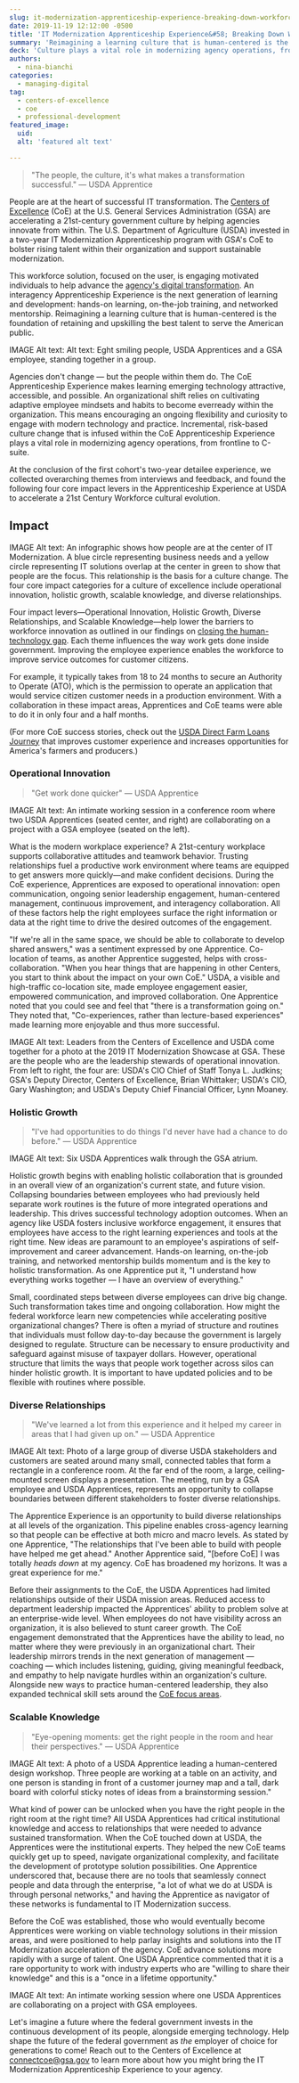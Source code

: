 ```yaml
---
slug: it-modernization-apprenticeship-experience-breaking-down-workforce-innovation-barriers-at-usda
date: 2019-11-19 12:12:00 -0500
title: 'IT Modernization Apprenticeship Experience&#58; Breaking Down Workforce Innovation Barriers at USDA'
summary: 'Reimagining a learning culture that is human-centered is the foundation of retaining and up-skilling the best talent to serve the American public&#46;'
deck: 'Culture plays a vital role in modernizing agency operations, from frontline to C-suite&#46;'
authors: 
  - nina-bianchi
categories: 
  - managing-digital
tag: 
  - centers-of-excellence
  - coe
  - professional-development
featured_image: 
  uid: 
  alt: 'featured alt text'

---
```


> "The people, the culture, it's what makes a transformation successful." — USDA Apprentice

People are at the heart of successful IT transformation. The [Centers of Excellence](https://coe.gsa.gov/) (CoE) at the U.S. General Services Administration (GSA) are accelerating a 21st-century government culture by helping agencies innovate from within. The U.S. Department of Agriculture (USDA) invested in a two-year IT Modernization Apprenticeship program with GSA's CoE to bolster rising talent within their organization and support sustainable modernization. 

This workforce solution, focused on the user, is engaging motivated individuals to help advance the [agency's digital transformation](https://coe.gsa.gov/2019/09/24/cx-update-13.html). An interagency Apprenticeship Experience is the next generation of learning and development: hands-on learning, on-the-job training, and networked mentorship. Reimagining a learning culture that is human-centered is the foundation of retaining and upskilling the best talent to serve the American public. 

  IMAGE 
Alt text: Alt text: Eght smiling people, USDA Apprentices and a GSA employee, standing together in a group. 

Agencies don't change — but the people within them do. The CoE Apprenticeship Experience makes learning emerging technology attractive, accessible, and possible. An organizational shift relies on cultivating adaptive employee mindsets and habits to become everready within the organization. This means encouraging an ongoing flexibility and curiosity to engage with modern technology and practice. Incremental, risk-based culture change that is infused within the CoE Apprenticeship Experience plays a vital role in modernizing agency operations, from frontline to C-suite. 

At the conclusion of the first cohort's two-year detailee experience, we collected overarching themes from interviews and feedback, and found the following four core impact levers in the Apprenticeship Experience at USDA to accelerate a 21st Century Workforce cultural evolution.

## Impact

  IMAGE 
Alt text: An infographic shows how people are at the center of IT Modernization. A blue circle representing business needs and a yellow circle representing IT solutions overlap at the center in green to show that people are the focus. This relationship is the basis for a culture change. The four core impact categories for a culture of excellence include operational innovation, holistic growth, scalable knowledge, and diverse relationships. 

Four impact levers&mdash;Operational Innovation, Holistic Growth, Diverse Relationships, and Scalable Knowledge&mdash;help lower the barriers to workforce innovation as outlined in our findings on [closing the human-technology gap](https://digital.gov/2019/09/11/technology-transformation-begins-with-people-closing-human-technology-gap/). Each theme influences the way work gets done inside government. Improving the employee experience enables the workforce to improve service outcomes for customer citizens. 

For example, it typically takes from 18 to 24 months to secure an Authority to Operate (ATO), which is the permission to operate an application that would service citizen customer needs in a production environment. With a collaboration in these impact areas, Apprentices and CoE teams were able to do it in only four and a half months. 

(For more CoE success stories, check out the [USDA Direct Farm Loans Journey](https://coe.gsa.gov/coe/farm-loans/index.html) that improves customer experience and increases opportunities for America's farmers and producers.) 


### Operational Innovation 

> "Get work done quicker" — USDA Apprentice 

  IMAGE 
Alt text: An intimate working session in a conference room where two USDA Apprentices (seated center, and right) are collaborating on a project with a GSA employee (seated on the left). 

What is the modern workplace experience? A 21st-century workplace supports collaborative attitudes and teamwork behavior. Trusting relationships fuel a productive work environment where teams are equipped to get answers more quickly—and make confident decisions. During the CoE experience, Apprentices are exposed to operational innovation: open communication, ongoing senior leadership engagement, human-centered management, continuous improvement, and interagency collaboration. All of these factors help the right employees surface the right information or data at the right time to drive the desired outcomes of the engagement. 

"If we're all in the same space, we should be able to collaborate to develop shared answers," was a sentiment expressed by one Apprentice. Co-location of teams, as another Apprentice suggested, helps with cross-collaboration. "When you hear things that are happening in other Centers, you start to think about the impact on your own CoE." USDA, a visible and high-traffic co-location site, made employee engagement easier, empowered communication, and improved collaboration. One Apprentice noted that you could see and feel that "there is a transformation going on." They noted that, "Co-experiences, rather than lecture-based experiences" made learning more enjoyable and thus more successful. 


  IMAGE 
Alt text: 
Leaders from the Centers of Excellence and USDA come together for a photo at the 2019 IT Modernization Showcase at GSA. These are the people who are the leadership stewards of operational innovation. From left to right, the four are: USDA's CIO Chief of Staff Tonya L. Judkins; GSA's Deputy Director, Centers of Excellence, Brian Whittaker; USDA's CIO, Gary Washington; and USDA's Deputy Chief Financial Officer, Lynn Moaney. 


### Holistic Growth

> "I've had opportunities to do things I'd never have had a chance to do before." — USDA Apprentice 

  IMAGE 
Alt text: Six USDA Apprentices walk through the GSA atrium.

Holistic growth begins with enabling holistic collaboration that is grounded in an overall view of an organization's current state, and future vision. Collapsing boundaries between employees who had previously held separate work routines is the future of more integrated operations and leadership. This drives successful technology adoption outcomes. When an agency like USDA fosters inclusive workforce engagement, it ensures that employees have access to the right learning experiences and tools at the right time. New ideas are paramount to an employee's aspirations of self-improvement and career advancement. Hands-on learning, on-the-job training, and networked mentorship builds momentum and is the key to holistic transformation. As one Apprentice put it, "I understand how everything works together — I have an overview of everything."

Small, coordinated steps between diverse employees can drive big change. Such transformation takes time and ongoing collaboration. How might the federal workforce learn new competencies while accelerating positive organizational changes? There is often a myriad of structure and routines that individuals must follow day-to-day because the government is largely designed to regulate. Structure can be necessary to ensure productivity and safeguard against misuse of taxpayer dollars. However, operational structure that limits the ways that people work together across silos can hinder holistic growth. It is important to have updated policies and to be flexible with routines where possible. 

### Diverse Relationships

> "We've learned a lot from this experience and it helped my career in areas that I had given up on." — USDA Apprentice 

  IMAGE 
Alt text: Photo of a large group of diverse USDA stakeholders and customers are seated around many small, connected tables that form a rectangle in a conference room. At the far end of the room, a large, ceiling-mounted screen displays a presentation. The meeting, run by a GSA employee and USDA Apprentices, represents an opportunity to collapse boundaries between different stakeholders to foster diverse relationships. 

The Apprentice Experience is an opportunity to build diverse relationships at all levels of the organization. This pipeline enables cross-agency learning so that people can be effective at both micro and macro levels. As stated by one Apprentice, "The relationships that I've been able to build with people have helped me get ahead." Another Apprentice said, "[before CoE] I was totally _heads down_ at my agency. CoE has broadened my horizons. It was a great experience for me."

Before their assignments to the CoE, the USDA Apprentices had limited relationships outside of their USDA mission areas. Reduced access to department leadership impacted the Apprentices' ability to problem solve at an enterprise-wide level. When employees do not have visibility across an organization, it is also believed to stunt career growth. The CoE engagement demonstrated that the Apprentices have the ability to lead, no matter where they were previously in an organizational chart. Their leadership mirrors trends in the next generation of management — coaching — which includes listening, guiding, giving meaningful feedback, and empathy to help navigate hurdles within an organization's culture. Alongside new ways to practice human-centered leadership, they also expanded technical skill sets around the [CoE focus areas](https://coe.gsa.gov/about/approach-team-structure.html). 

### Scalable Knowledge

> "Eye-opening moments: get the right people in the room and hear their perspectives." — USDA Apprentice

  IMAGE 
Alt text: A photo of a USDA Apprentice leading a human-centered design workshop. Three people are working at a table on an activity, and one person is standing in front of a customer journey map and a tall, dark board with colorful sticky notes of ideas from a brainstorming session."

What kind of power can be unlocked when you have the right people in the right room at the right time? All USDA Apprentices had critical institutional knowledge and access to relationships that were needed to advance sustained transformation. When the CoE touched down at USDA, the Apprentices were the institutional experts. They helped the new CoE teams quickly get up to speed, navigate organizational complexity, and facilitate the development of prototype solution possibilities. One Apprentice underscored that, because there are no tools that seamlessly connect people and data through the enterprise, "a lot of what we do at USDA is through personal networks," and having the Apprentice as navigator of these networks is fundamental to IT Modernization success. 

Before the CoE was established, those who would eventually become Apprentices were working on viable technology solutions in their mission areas, and were positioned to help parlay insights and solutions into the IT Modernization acceleration of the agency. CoE advance solutions more rapidly with a surge of talent. One USDA Apprentice commented that it is a rare opportunity to work with industry experts who are "willing to share their knowledge" and this is a "once in a lifetime opportunity."

  IMAGE 
Alt text: An intimate working session where one USDA Apprentices are collaborating on a project with GSA employees.

Let's imagine a future where the federal government invests in the continuous development of its people, alongside emerging technology. Help shape the future of the federal government as _the_ employer of choice for generations to come! Reach out to the Centers of Excellence at [connectcoe@gsa.gov](mailto:connectcoe@gsa.gov) to learn more about how you might bring the IT Modernization Apprenticeship Experience to your agency.
